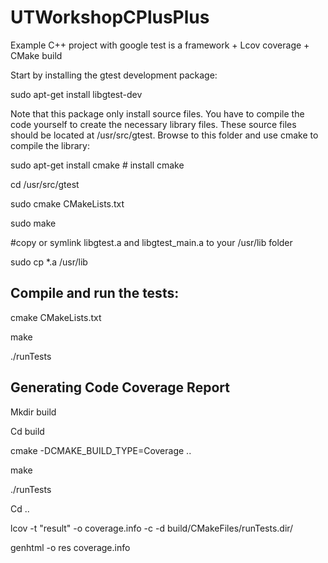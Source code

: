 # UTWorkshopCPlusPlus
Example C++ project with google test is a framework + Lcov coverage + CMake build

Start by installing the gtest development package:

sudo apt-get install libgtest-dev

Note that this package only install source files. You have to compile the code yourself to create the necessary library files. These source files should be located at /usr/src/gtest. Browse to this folder and use cmake to compile the library:

sudo apt-get install cmake # install cmake

cd /usr/src/gtest

sudo cmake CMakeLists.txt

sudo make

 
#copy or symlink libgtest.a and libgtest_main.a to your /usr/lib folder

sudo cp *.a /usr/lib



## Compile and run the tests: 

cmake CMakeLists.txt

make

./runTests

## Generating Code Coverage Report

Mkdir build

Cd build

cmake -DCMAKE_BUILD_TYPE=Coverage ..

make

./runTests

Cd ..

lcov -t "result" -o coverage.info -c -d build/CMakeFiles/runTests.dir/

genhtml -o res coverage.info
